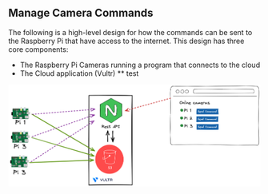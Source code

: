 ## Manage Camera Commands

The following is a high-level design for how the commands can be sent to the Raspberry Pi that have access to the internet.
This design has three core components:
* The Raspberry Pi Cameras running a program that connects to the cloud
* The Cloud application (Vultr)
** test

![](https://github.com/CloudSAMM/Pi_Image_Managers/blob/main/command_center.png "")
